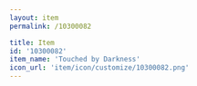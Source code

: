 ```yaml
---
layout: item
permalink: /10300082

title: Item
id: '10300082'
item_name: 'Touched by Darkness'
icon_url: 'item/icon/customize/10300082.png'
---
```

